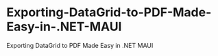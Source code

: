 # Exporting-DataGrid-to-PDF-Made-Easy-in-.NET-MAUI
Exporting DataGrid to PDF Made Easy in .NET MAUI
